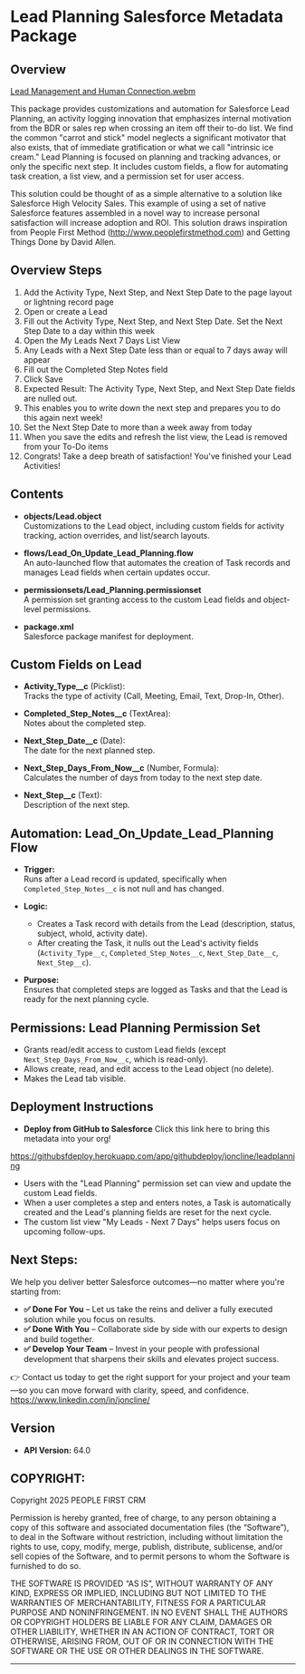 # Lead Planning Salesforce Metadata Package

## Overview

[Lead Management and Human Connection.webm](https://github.com/user-attachments/assets/ca1f9607-7a0f-46a0-8963-64135efce950)

This package provides customizations and automation for Salesforce Lead Planning, an activity logging innovation that emphasizes internal motivation from the BDR or sales rep when crossing an item off their to-do list. We find the common "carrot and stick" model neglects a significant motivator that also exists, that of immediate gratification or what we call "intrinsic ice cream." Lead Planning is focused on planning and tracking advances, or only the specific next step. It includes custom fields, a flow for automating task creation, a list view, and a permission set for user access.

This solution could be thought of as a simple alternative to a solution like Salesforce High Velocity Sales. This example of using a set of native Salesforce features assembled in a novel way to increase personal satisfaction will increase adoption and ROI. This solution draws inspiration from People First Method (http://www.peoplefirstmethod.com) and Getting Things Done by David Allen.

## Overview Steps

1. Add the Activity Type, Next Step, and Next Step Date to the page layout or lightning record page
2. Open or create a Lead 
3. Fill out the Activity Type, Next Step, and Next Step Date. Set the Next Step Date to a day within this week
4. Open the My Leads Next 7 Days List View
5. Any Leads with a Next Step Date less than or equal to 7 days away will appear
6. Fill out the Completed Step Notes field
7. Click Save
8. Expected Result: The Activity Type, Next Step, and Next Step Date fields are nulled out. 
9. This enables you to write down the next step and prepares you to do this again next week!
10. Set the Next Step Date to more than a week away from today
11. When you save the edits and refresh the list view, the Lead is removed from your To-Do items
12. Congrats! Take a deep breath of satisfaction! You've finished your Lead Activities!


## Contents

- **objects/Lead.object**  
  Customizations to the Lead object, including custom fields for activity tracking, action overrides, and list/search layouts.

- **flows/Lead_On_Update_Lead_Planning.flow**  
  An auto-launched flow that automates the creation of Task records and manages Lead fields when certain updates occur.

- **permissionsets/Lead_Planning.permissionset**  
  A permission set granting access to the custom Lead fields and object-level permissions.

- **package.xml**  
  Salesforce package manifest for deployment.

## Custom Fields on Lead

- **Activity_Type__c** (Picklist):  
  Tracks the type of activity (Call, Meeting, Email, Text, Drop-In, Other).

- **Completed_Step_Notes__c** (TextArea):  
  Notes about the completed step.

- **Next_Step_Date__c** (Date):  
  The date for the next planned step.

- **Next_Step_Days_From_Now__c** (Number, Formula):  
  Calculates the number of days from today to the next step date.

- **Next_Step__c** (Text):  
  Description of the next step.

## Automation: Lead_On_Update_Lead_Planning Flow

- **Trigger:**  
  Runs after a Lead record is updated, specifically when `Completed_Step_Notes__c` is not null and has changed.

- **Logic:**  
  - Creates a Task record with details from the Lead (description, status, subject, whoId, activity date).
  - After creating the Task, it nulls out the Lead's activity fields (`Activity_Type__c`, `Completed_Step_Notes__c`, `Next_Step_Date__c`, `Next_Step__c`).

- **Purpose:**  
  Ensures that completed steps are logged as Tasks and that the Lead is ready for the next planning cycle.

## Permissions: Lead Planning Permission Set

- Grants read/edit access to custom Lead fields (except `Next_Step_Days_From_Now__c`, which is read-only).
- Allows create, read, and edit access to the Lead object (no delete).
- Makes the Lead tab visible.

## Deployment Instructions

- **Deploy from GitHub to Salesforce**
Click this link here to bring this metadata into your org!

https://githubsfdeploy.herokuapp.com/app/githubdeploy/joncline/leadplanning

- Users with the "Lead Planning" permission set can view and update the custom Lead fields.
- When a user completes a step and enters notes, a Task is automatically created and the Lead's planning fields are reset for the next cycle.
- The custom list view "My Leads - Next 7 Days" helps users focus on upcoming follow-ups.


## Next Steps:
We help you deliver better Salesforce outcomes—no matter where you're starting from:

- **✅ Done For You** – Let us take the reins and deliver a fully executed solution while you focus on results.
- **✅ Done With You** – Collaborate side by side with our experts to design and build together.
- **✅ Develop Your Team** – Invest in your people with professional development that sharpens their skills and elevates project success.

👉 Contact us today to get the right support for your project and your team—so you can move forward with clarity, speed, and confidence. https://www.linkedin.com/in/joncline/

## Version

- **API Version:** 64.0

## COPYRIGHT:
Copyright 2025 PEOPLE FIRST CRM

Permission is hereby granted, free of charge, to any person obtaining a copy of this software and associated documentation files (the “Software”), to deal in the Software without restriction, including without limitation the rights to use, copy, modify, merge, publish, distribute, sublicense, and/or sell copies of the Software, and to permit persons to whom the Software is furnished to do so.

THE SOFTWARE IS PROVIDED “AS IS”, WITHOUT WARRANTY OF ANY KIND, EXPRESS OR IMPLIED, INCLUDING BUT NOT LIMITED TO THE WARRANTIES OF MERCHANTABILITY, FITNESS FOR A PARTICULAR PURPOSE AND NONINFRINGEMENT. IN NO EVENT SHALL THE AUTHORS OR COPYRIGHT HOLDERS BE LIABLE FOR ANY CLAIM, DAMAGES OR OTHER LIABILITY, WHETHER IN AN ACTION OF CONTRACT, TORT OR OTHERWISE, ARISING FROM, OUT OF OR IN CONNECTION WITH THE SOFTWARE OR THE USE OR OTHER DEALINGS IN THE SOFTWARE.

---
